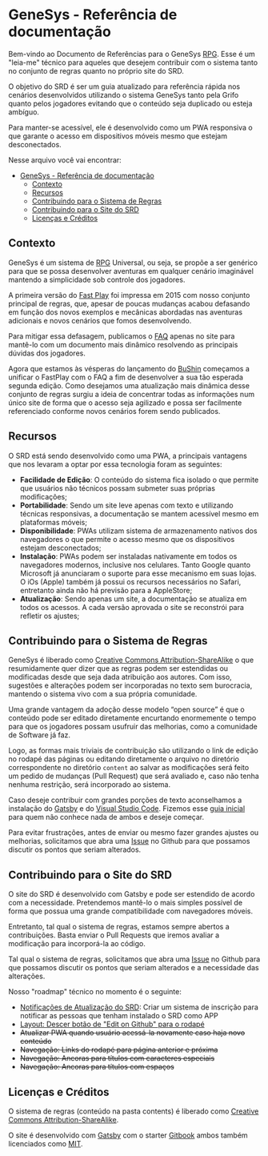 # GeneSys - Referência de documentação

Bem-vindo ao Documento de Referências para o GeneSys [RPG](https://links.grifo.now.sh/o-que-e-rpg). Esse é um "leia-me" técnico para aqueles que desejem contribuir com o sistema tanto no conjunto de regras quanto no próprio site do SRD.

O objetivo do SRD é ser um guia atualizado para referência rápida nos cenários desenvolvidos utilizando o sistema GeneSys tanto pela Grifo quanto pelos jogadores evitando que o conteúdo seja duplicado ou esteja ambíguo.

Para manter-se acessível, ele é desenvolvido como um PWA responsiva o que garante o acesso em dispositivos móveis mesmo que estejam desconectados.

Nesse arquivo você vai encontrar:

- [GeneSys - Referência de documentação](#GeneSys---Refer%C3%AAncia-de-documenta%C3%A7%C3%A3o)
  - [Contexto](#Contexto)
  - [Recursos](#Recursos)
  - [Contribuindo para o Sistema de Regras](#Contribuindo-para-o-Sistema-de-Regras)
  - [Contribuindo para o Site do SRD](#Contribuindo-para-o-Site-do-SRD)
  - [Licenças e Créditos](#Licen%C3%A7as-e-Cr%C3%A9ditos)


## Contexto

GeneSys é um sistema de [RPG](https://links.grifo.now.sh/o-que-e-rpg) Universal, ou seja, se propõe a ser genérico para que se possa desenvolver aventuras em qualquer cenário imaginável mantendo a simplicidade sob controle dos jogadores.

A primeira versão do [Fast Play](https://links.grifo.now.sh/fastplay) foi impressa em 2015 com nosso conjunto principal de regras, que, apesar de poucas mudanças acabou defasando em função dos novos exemplos e mecânicas abordadas nas aventuras adicionais e novos cenários que fomos desenvolvendo.

Para mitigar essa defasagem, publicamos o [FAQ](https://links.grifo.now.sh/faq) apenas no site para mantê-lo com um documento mais dinâmico resolvendo as principais dúvidas dos jogadores.

Agora que estamos às vésperas do lançamento do [BuShin](https://links.grifo.now.sh/bushin) começamos a unificar o FastPlay com o FAQ a fim de desenvolver a sua tão esperada segunda edição. Como desejamos uma atualização mais dinâmica desse conjunto de regras surgiu a ideia de concentrar todas as informações num único site de forma que o acesso seja agilizado e possa ser facilmente referenciado conforme novos cenários forem sendo publicados.

## Recursos

O SRD está sendo desenvolvido como uma PWA, a principais vantagens que nos levaram a optar por essa tecnologia foram as seguintes:

-   **Facilidade de Edição**: O conteúdo do sistema fica isolado o que permite que usuários não técnicos possam submeter suas próprias modificações;
-   **Portabilidade**: Sendo um site leve apenas com texto e utilizando técnicas responsivas, a documentação se mantem acessível mesmo em plataformas móveis;
-   **Disponibilidade**: PWAs utilizam sistema de armazenamento nativos dos navegadores o que permite o acesso mesmo que os dispositivos estejam desconectados;
-   **Instalação**: PWAs podem ser instaladas nativamente em todos os navegadores modernos, inclusive nos celulares. Tanto Google quanto Microsoft já anunciaram o suporte para esse mecanismo em suas lojas. O iOs (Apple) também já possui os recursos necessários no Safari, entretanto ainda não há previsão para a AppleStore;
-   **Atualização**: Sendo apenas um site, a documentação se atualiza em todos os acessos. A cada versão aprovada o site se reconstrói para refletir os ajustes;

## Contribuindo para o Sistema de Regras

GeneSys é liberado como [Creative Commons Attribution-ShareAlike](https://creativecommons.org/licenses/by-sa/3.0/) o que resumidamente quer dizer que as regras podem ser estendidas ou modificadas desde que seja dada atribuição aos autores. Com isso, sugestões e alterações podem ser incorporadas no texto sem burocracia, mantendo o sistema vivo com a sua própria comunidade.

Uma grande vantagem da adoção desse modelo “open source” é que o conteúdo pode ser editado diretamente encurtando enormemente o tempo para que os jogadores possam usufruir das melhorias, como a comunidade de Software já faz.

Logo, as formas mais triviais de contribuição são utilizando o link de edição no rodapé das páginas ou editando diretamente o arquivo no diretório correspondente no diretório `content` ao salvar as modificações será feito um pedido de mudanças (Pull Request) que será avaliado e, caso não tenha nenhuma restrição, será incorporado ao sistema.

Caso deseje contribuir com grandes porções de texto aconselhamos a instalação do [Gatsby](https://www.gatsbyjs.org/tutorial/part-zero/) e do [Visual Studio Code](https://code.visualstudio.com/Download). Fizemos esse [guia inicial](https://github.com/grifoeditorial/genesys-srd/blob/master/instalando-contribuindo.md) para quem não conhece nada de ambos e deseje começar.

Para evitar frustrações, antes de enviar ou mesmo fazer grandes ajustes ou melhorias, solicitamos que abra uma [Issue](https://github.com/grifoeditorial/genesys-srd/issues/new) no Github para que possamos discutir os pontos que seriam alterados.

## Contribuindo para o Site do SRD

O site do SRD é desenvolvido com Gatsby e pode ser estendido de acordo com a necessidade. Pretendemos mantê-lo o mais simples possível de forma que possua uma grande compatibilidade com navegadores móveis.

Entretanto, tal qual o sistema de regras, estamos sempre abertos a contribuições. Basta enviar o Pull Requests que iremos avaliar a modificação para incorporá-la ao código.

Tal qual o sistema de regras, solicitamos que abra uma [Issue](https://github.com/grifoeditorial/genesys-srd/issues/new) no Github para que possamos discutir os pontos que seriam alterados e a necessidade das alterações.

Nosso "roadmap" técnico no momento é o seguinte:

-   [Notificações de Atualização do SRD](https://github.com/grifoeditorial/genesys-srd/issues/1): Criar um sistema de inscrição para notificar as pessoas que tenham instalado o SRD como APP
-   [Layout: Descer botão de "Edit on Github" para o rodapé](https://github.com/grifoeditorial/genesys-srd/issues/2)
-   ~~Atualizar PWA quando usuário acessá-la novamente caso haja novo conteúdo~~
-   ~~Navegação: Links do rodapé para página anterior e próxima~~
-   ~~Navegação: Ancoras para títulos com caracteres especiais~~
-   ~~Navegação: Ancoras para títulos com espaços~~

## Licenças e Créditos

O sistema de regras (conteúdo na pasta contents) é liberado como [Creative Commons Attribution-ShareAlike](https://creativecommons.org/licenses/by-sa/3.0/).

O site é desenvolvido com [Gatsby](https://www.gatsbyjs.org/) com o starter [Gitbook](https://github.com/hasura/gatsby-gitbook-starter) ambos também licenciados como [MIT](https://github.com/gatsbyjs/gatsby/blob/master/LICENSE).
